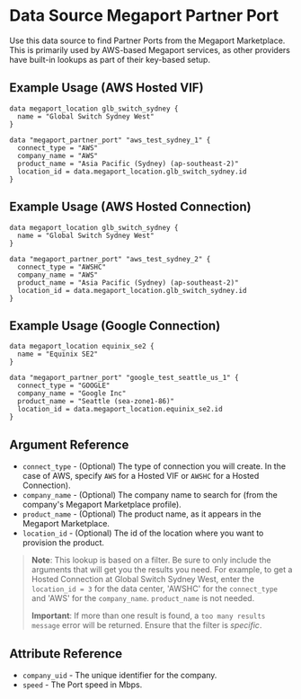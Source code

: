 # Data Source Megaport Partner Port
Use this data source to find Partner Ports from the Megaport Marketplace. This is primarily used by AWS-based Megaport services, as other providers have built-in lookups as part of their key-based setup.

## Example Usage (AWS Hosted VIF)
```
data megaport_location glb_switch_sydney {
  name = "Global Switch Sydney West"
}

data "megaport_partner_port" "aws_test_sydney_1" {
  connect_type = "AWS"
  company_name = "AWS"
  product_name = "Asia Pacific (Sydney) (ap-southeast-2)"
  location_id = data.megaport_location.glb_switch_sydney.id
}
```

## Example Usage (AWS Hosted Connection)
```
data megaport_location glb_switch_sydney {
  name = "Global Switch Sydney West"
}

data "megaport_partner_port" "aws_test_sydney_2" {
  connect_type = "AWSHC"
  company_name = "AWS"
  product_name = "Asia Pacific (Sydney) (ap-southeast-2)"
  location_id = data.megaport_location.glb_switch_sydney.id
}
```

## Example Usage (Google Connection)
```
data megaport_location equinix_se2 {
  name = "Equinix SE2"
}

data "megaport_partner_port" "google_test_seattle_us_1" {
  connect_type = "GOOGLE"
  company_name = "Google Inc"
  product_name = "Seattle (sea-zone1-86)"
  location_id = data.megaport_location.equinix_se2.id
}
```

## Argument Reference
 - `connect_type` - (Optional) The type of connection you will create. In the case of AWS, specify `AWS` for a Hosted VIF or `AWSHC` for a Hosted Connection).
 - `company_name` - (Optional) The company name to search for (from the company's Megaport Marketplace profile).
 - `product_name` - (Optional) The product name, as it appears in the Megaport Marketplace.
 - `location_id` - (Optional) The id of the location where you want to provision the product.

> **Note**: This lookup is based on a filter. Be sure to only include the arguments that will get you the results you need.
> For example, to get a Hosted Connection at Global Switch Sydney West, enter the `location_id = 3` for
> the data center, 'AWSHC' for the `connect_type` and 'AWS' for the `company_name`. `product_name` is not needed. 
>
> **Important**: If more than one result is found, a `too many results message` error will be returned. Ensure that the filter is *specific*.

## Attribute Reference
- `company_uid` - The unique identifier for the company.
- `speed` - The Port speed in Mbps.
